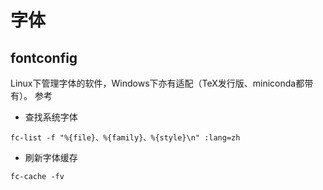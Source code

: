 # 字体
## fontconfig
Linux下管理字体的软件，Windows下亦有适配（TeX发行版、miniconda都带有）。
参考
- 查找系统字体
```shell
fc-list -f "%{file}、%{family}、%{style}\n" :lang=zh
```
- 刷新字体缓存
```shell
fc-cache -fv
```
